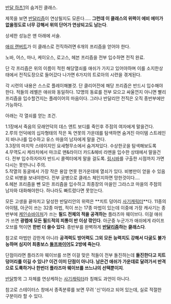 [반달 하츠1](%EB%B0%98%EB%8B%AC%20%ED%95%98%EC%B8%A01.md)의 숨겨진 클래스.

제목을 보면 [반달리즘](%EB%B0%98%EB%8B%AC%EB%A6%AC%EC%A6%98.md)이 연상될지도 모른다.....
**그런데 이 클래스의 위력이 에비 에미가 없을정도로 너무 강해서 위의 단어가 연상되고도 남는다**.

상세한 성능은 맨 아래에 서술.  

[애쉬 랜버트](%EC%95%A0%EC%89%AC%20%EB%9E%9C%EB%B2%84%ED%8A%B8.md)가 이 클래스로 전직하려면
6개의 프리즘을 얻어야 한다.

노바, 어스, 마나, 케이오스, 로고스, 헤븐 프리즘을 전부 입수하면 전직 완료.  

단 각 프리즘은 위의 이름이 적힌 해당열쇠를 애쉬가 가지고 있어야하며 이를 소지한상태에서 전직도장으로 들어갔다 나가면 6가지의 트로아의
시련을 겪게된다.  

각 시련의 내용은 스스로 플레이해볼것. 단 클리어전에 해당 프리즘은 반드시 입수해야한다. 적들의 레벨은 애쉬와 동일하다. 12명의 동료를
전부 모으고 싸울껀지 아니면 빨리 프리즘을 입수할건지는 플레이어의 마음이다. 그러나 반달리안 전직은 오직 종반부에만 가능하다.  

아래는 각 열쇠를 얻는 조건.  

1.1장에서 죽음의 모래언덕의 데스 앤트 보디를 죽인후 주점의 여자에게 말을건다.  
2.루의 언덕에의 십자형태의 작은 독 연못의 가운데를 탐색하면 숨겨진 아이템 스트레인지 바나나를 입수하고 유스 마을의 남자에게 말을 건다.  
3.3장의 마지막 스테이지인 요새형무소에서 숨겨져있다. 수상한곳을 탐색해보도록  
4.무역도시 케라치에서 마크로 맨&라이더 카드&헤비 라멘을 입수한 상태에서 말을건다. 전부 입수하자마자 반드시 콜렉터에게 말을 걸도록. [링시바](%EB%A7%81%20%EC%8B%9C%EB%B0%94.md)를 구출한 시점까지 가면 다시는 못만나니 주의.  
5.작열의 동굴에서 가장 작은 용암 연못 한가운데에 열쇠가 있다. 비병만이 얻을 수 있음으로 비병을 보내야한다. 전부 궁병으로 클레스
체인지하면 망한것이다....  
6.헤븐 프리즘을 뺀 모든 프리즘을 입수하고 최종장의 마을인 그라스코 마을의 주점의 남자와 대화해야한다. 하나라도 빠트렸다면 못얻는다.

모든 고생을 끝마치고 달성한 반달리안의 위력은 **치트 덩어리
[사기캐릭터](%EC%82%AC%EA%B8%B0%EC%BA%90%EB%A6%AD%ED%84%B0.md)**다. 11종의 아이템, 아군이
쓰는 32종 마법, 적이 쓰는 17종 마법이 있는데 이중에 가장 캐사기는 종반부에 [케인슈바이처](%EC%BC%80%EC%9D%B8%20%EC%8A%88%EB%B0%94%EC%9D%B4%EC%B2%98.md)가 쓰는
**필드 전체의 적을 공격하는** 플라즈마 웨이브다. 이걸 애쉬가 쓰면 **광렙에 모든 필드적의 피통이 반 이상 깎인다**. 아군중 누군가가
애쉬에게 라이프 오브를 먹이면 **한번 더 쓸수 있다**. 종반부를 완벽하게
**[반달리즘](%EB%B0%98%EB%8B%AC%EB%A6%AC%EC%A6%98.md)하는 클래스다**.

참고로 마법만 강한게 아니라 **공격력도 방어력도 그외 모든 능력치도 강해서 다굴도 불가능하며 심지어 최종보스 [돌프콰이어](%EB%8F%8C%ED%94%84%20%EC%BD%B0%EC%9D%B4%EC%96%B4.md)도 2방에 죽는다**.

단점이라면 플라즈마 웨이브를 쓰면 이걸 맞은 적들이 전부 돌진하는데 **돌진한다고 치트 덩어리를 이길 수 있나? 이건 이미 단점이 아니다.
남은건 애쉬가 가운데로 달려가서 반격으로 도륙하거나 한번더 플라즈마 웨이브를 쓰느냐의 선택뿐이지**.

[반달](%EB%B0%98%EB%8B%AC.md)항목 그 자체를 연상케하는
[사기캐릭터](%EC%82%AC%EA%B8%B0%EC%BA%90%EB%A6%AD%ED%84%B0.md)라 칭해도 과언이 아니다.

참고로 스테이터스 창에서 종족분류를 보면 무려 '신'이라고 되어 있는데, 실로 적절한 구분이라 할 수 있다.  


